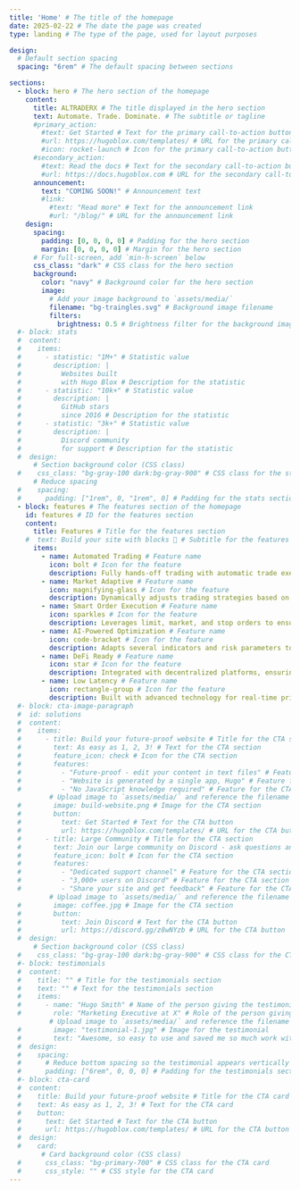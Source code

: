 ```yaml
---
title: 'Home' # The title of the homepage
date: 2025-02-22 # The date the page was created
type: landing # The type of the page, used for layout purposes

design:
  # Default section spacing
  spacing: "6rem" # The default spacing between sections

sections:
  - block: hero # The hero section of the homepage
    content:
      title: ALTRADERX # The title displayed in the hero section
      text: Automate. Trade. Dominate. # The subtitle or tagline
      #primary_action:
        #text: Get Started # Text for the primary call-to-action button
        #url: https://hugoblox.com/templates/ # URL for the primary call-to-action button
        #icon: rocket-launch # Icon for the primary call-to-action button
      #secondary_action:
        #text: Read the docs # Text for the secondary call-to-action button
        #url: https://docs.hugoblox.com # URL for the secondary call-to-action button
      announcement:
        text: "COMING SOON!" # Announcement text
        #link:
          #text: "Read more" # Text for the announcement link
          #url: "/blog/" # URL for the announcement link
    design:
      spacing:
        padding: [0, 0, 0, 0] # Padding for the hero section
        margin: [0, 0, 0, 0] # Margin for the hero section
      # For full-screen, add `min-h-screen` below
      css_class: "dark" # CSS class for the hero section
      background:
        color: "navy" # Background color for the hero section
        image:
          # Add your image background to `assets/media/`
          filename: "bg-traingles.svg" # Background image filename
          filters:
            brightness: 0.5 # Brightness filter for the background image
  #- block: stats
  #  content:
  #    items:
  #      - statistic: "1M+" # Statistic value
  #        description: |
  #          Websites built  
  #          with Hugo Blox # Description for the statistic
  #      - statistic: "10k+" # Statistic value
  #        description: |
  #          GitHub stars  
  #          since 2016 # Description for the statistic
  #      - statistic: "3k+" # Statistic value
  #        description: |
  #          Discord community  
  #          for support # Description for the statistic
  #  design:
      # Section background color (CSS class)
  #    css_class: "bg-gray-100 dark:bg-gray-900" # CSS class for the stats section
      # Reduce spacing
  #    spacing:
  #      padding: ["1rem", 0, "1rem", 0] # Padding for the stats section
  - block: features # The features section of the homepage
    id: features # ID for the features section
    content:
      title: Features # Title for the features section
    #  text: Build your site with blocks 🧱 # Subtitle for the features section
      items:
        - name: Automated Trading # Feature name
          icon: bolt # Icon for the feature
          description: Fully hands-off trading with automatic trade execution, stop-loss, and take-profit management. # Description for the feature
        - name: Market Adaptive # Feature name
          icon: magnifying-glass # Icon for the feature
          description: Dynamically adjusts trading strategies based on real-time market conditions. # Description for the feature
        - name: Smart Order Execution # Feature name
          icon: sparkles # Icon for the feature
          description: Leverages limit, market, and stop orders to ensure the best possible trade execution. # Description for the feature
        - name: AI-Powered Optimization # Feature name
          icon: code-bracket # Icon for the feature
          description: Adapts several indicators and risk parameters to maximize profitability in any market condition. # Description for the feature
        - name: DeFi Ready # Feature name
          icon: star # Icon for the feature
          description: Integrated with decentralized platforms, ensuring full transparency and security. # Description for the feature
        - name: Low Latency # Feature name
          icon: rectangle-group # Icon for the feature
          description: Built with advanced technology for real-time price tracking and instant trade execution. # Description for the feature
  #- block: cta-image-paragraph
  #  id: solutions
  #  content:
  #    items:
  #      - title: Build your future-proof website # Title for the CTA section
  #        text: As easy as 1, 2, 3! # Text for the CTA section
  #        feature_icon: check # Icon for the CTA section
  #        features:
  #          - "Future-proof - edit your content in text files" # Feature for the CTA section
  #          - "Website is generated by a single app, Hugo" # Feature for the CTA section
  #          - "No JavaScript knowledge required" # Feature for the CTA section
          # Upload image to `assets/media/` and reference the filename here
  #        image: build-website.png # Image for the CTA section
  #        button:
  #          text: Get Started # Text for the CTA button
  #          url: https://hugoblox.com/templates/ # URL for the CTA button
  #      - title: Large Community # Title for the CTA section
  #        text: Join our large community on Discord - ask questions and get live responses # Text for the CTA section
  #        feature_icon: bolt # Icon for the CTA section
  #        features:
  #          - "Dedicated support channel" # Feature for the CTA section
  #          - "3,000+ users on Discord" # Feature for the CTA section
  #          - "Share your site and get feedback" # Feature for the CTA section
          # Upload image to `assets/media/` and reference the filename here
  #        image: coffee.jpg # Image for the CTA section
  #        button:
  #          text: Join Discord # Text for the CTA button
  #          url: https://discord.gg/z8wNYzb # URL for the CTA button
  #  design:
      # Section background color (CSS class)
  #    css_class: "bg-gray-100 dark:bg-gray-900" # CSS class for the CTA section
  #- block: testimonials
  #  content:
  #    title: "" # Title for the testimonials section
  #    text: "" # Text for the testimonials section
  #    items:
  #      - name: "Hugo Smith" # Name of the person giving the testimonial
  #        role: "Marketing Executive at X" # Role of the person giving the testimonial
          # Upload image to `assets/media/` and reference the filename here
  #        image: "testimonial-1.jpg" # Image for the testimonial
  #        text: "Awesome, so easy to use and saved me so much work with the swappable pre-designed sections!" # Text for the testimonial
  #  design:
  #    spacing:
  #      # Reduce bottom spacing so the testimonial appears vertically centered between sections
  #      padding: ["6rem", 0, 0, 0] # Padding for the testimonials section
  #- block: cta-card
  #  content:
  #    title: Build your future-proof website # Title for the CTA card
  #    text: As easy as 1, 2, 3! # Text for the CTA card
  #    button:
  #      text: Get Started # Text for the CTA button
  #      url: https://hugoblox.com/templates/ # URL for the CTA button
  #  design:
  #    card:
        # Card background color (CSS class)
  #      css_class: "bg-primary-700" # CSS class for the CTA card
  #      css_style: "" # CSS style for the CTA card
---
```

